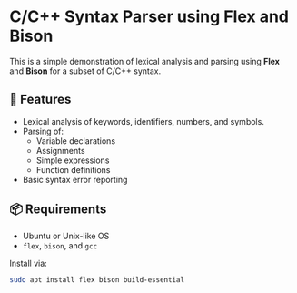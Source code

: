 # C/C++ Syntax Parser using Flex and Bison

This is a simple demonstration of lexical analysis and parsing using **Flex** and **Bison** for a subset of C/C++ syntax.

## 🔧 Features

- Lexical analysis of keywords, identifiers, numbers, and symbols.
- Parsing of:
  - Variable declarations
  - Assignments
  - Simple expressions
  - Function definitions
- Basic syntax error reporting

## 📦 Requirements

- Ubuntu or Unix-like OS
- `flex`, `bison`, and `gcc`

Install via:

```bash
sudo apt install flex bison build-essential
